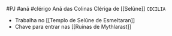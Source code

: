 #PJ #anã #clérigo
Anã das Colinas
Clériga de [[Selûne]]
`CECILIA`

- Trabalha no [[Templo de Selûne de Esmeltaran]]
- Chave para entrar nas [[Ruínas de Mythlarast]]